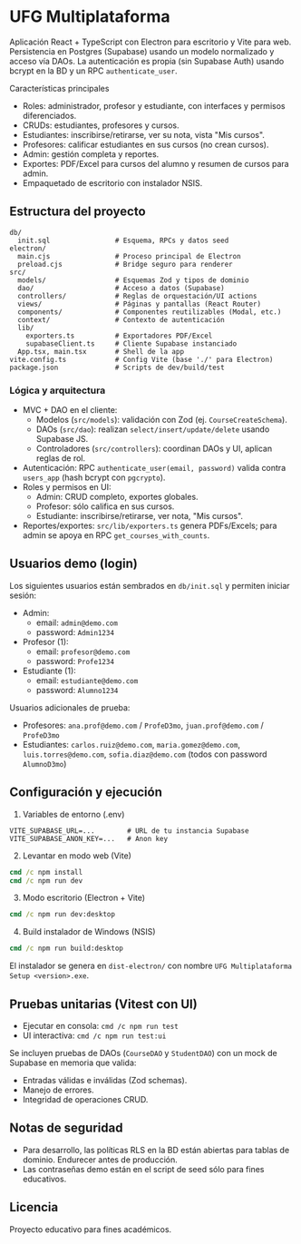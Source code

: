 # UFG Multiplataforma

Aplicación React + TypeScript con Electron para escritorio y Vite para web. Persistencia en Postgres (Supabase) usando un modelo normalizado y acceso vía DAOs. La autenticación es propia (sin Supabase Auth) usando bcrypt en la BD y un RPC `authenticate_user`.

Características principales
- Roles: administrador, profesor y estudiante, con interfaces y permisos diferenciados.
- CRUDs: estudiantes, profesores y cursos.
- Estudiantes: inscribirse/retirarse, ver su nota, vista "Mis cursos".
- Profesores: calificar estudiantes en sus cursos (no crean cursos).
- Admin: gestión completa y reportes.
- Exportes: PDF/Excel para cursos del alumno y resumen de cursos para admin.
- Empaquetado de escritorio con instalador NSIS.

## Estructura del proyecto

```
db/
  init.sql                # Esquema, RPCs y datos seed
electron/
  main.cjs                # Proceso principal de Electron
  preload.cjs             # Bridge seguro para renderer
src/
  models/                 # Esquemas Zod y tipos de dominio
  dao/                    # Acceso a datos (Supabase)
  controllers/            # Reglas de orquestación/UI actions
  views/                  # Páginas y pantallas (React Router)
  components/             # Componentes reutilizables (Modal, etc.)
  context/                # Contexto de autenticación
  lib/
    exporters.ts          # Exportadores PDF/Excel
    supabaseClient.ts     # Cliente Supabase instanciado
  App.tsx, main.tsx       # Shell de la app
vite.config.ts            # Config Vite (base './' para Electron)
package.json              # Scripts de dev/build/test
```

### Lógica y arquitectura
- MVC + DAO en el cliente:
  - Modelos (`src/models`): validación con Zod (ej. `CourseCreateSchema`).
  - DAOs (`src/dao`): realizan `select/insert/update/delete` usando Supabase JS.
  - Controladores (`src/controllers`): coordinan DAOs y UI, aplican reglas de rol.
- Autenticación: RPC `authenticate_user(email, password)` valida contra `users_app` (hash bcrypt con `pgcrypto`).
- Roles y permisos en UI:
  - Admin: CRUD completo, exportes globales.
  - Profesor: sólo califica en sus cursos.
  - Estudiante: inscribirse/retirarse, ver nota, "Mis cursos".
- Reportes/exportes: `src/lib/exporters.ts` genera PDFs/Excels; para admin se apoya en RPC `get_courses_with_counts`.

## Usuarios demo (login)
Los siguientes usuarios están sembrados en `db/init.sql` y permiten iniciar sesión:

- Admin:  
  - email: `admin@demo.com`  
  - password: `Admin1234`
- Profesor (1):  
  - email: `profesor@demo.com`  
  - password: `Profe1234`
- Estudiante (1):  
  - email: `estudiante@demo.com`  
  - password: `Alumno1234`

Usuarios adicionales de prueba:
- Profesores: `ana.prof@demo.com` / `ProfeD3mo`, `juan.prof@demo.com` / `ProfeD3mo`
- Estudiantes: `carlos.ruiz@demo.com`, `maria.gomez@demo.com`, `luis.torres@demo.com`, `sofia.diaz@demo.com` (todos con password `AlumnoD3mo`)

## Configuración y ejecución

1) Variables de entorno (.env)

```
VITE_SUPABASE_URL=...        # URL de tu instancia Supabase
VITE_SUPABASE_ANON_KEY=...   # Anon key
```

2) Levantar en modo web (Vite)

```bat
cmd /c npm install
cmd /c npm run dev
```

3) Modo escritorio (Electron + Vite)

```bat
cmd /c npm run dev:desktop
```

4) Build instalador de Windows (NSIS)

```bat
cmd /c npm run build:desktop
```
El instalador se genera en `dist-electron/` con nombre `UFG Multiplataforma Setup <version>.exe`.

## Pruebas unitarias (Vitest con UI)

- Ejecutar en consola: `cmd /c npm run test`
- UI interactiva: `cmd /c npm run test:ui`

Se incluyen pruebas de DAOs (`CourseDAO` y `StudentDAO`) con un mock de Supabase en memoria que valida:
- Entradas válidas e inválidas (Zod schemas).
- Manejo de errores.
- Integridad de operaciones CRUD.

## Notas de seguridad
- Para desarrollo, las políticas RLS en la BD están abiertas para tablas de dominio. Endurecer antes de producción.
- Las contraseñas demo están en el script de seed sólo para fines educativos.

## Licencia
Proyecto educativo para fines académicos.
